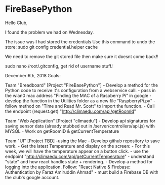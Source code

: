 # FireBasePython
Hello Club,

I found the problem we had on Wednesday.

The issue was I had stored the credentials
Use this command to undo the store:
sudo git config credential.helper cache

We need to remove the git stored file then make sure it doesnt come back!!

sudo nano /root/.gitconfig, get rid of username stuff.!


December 6th, 2018 Goals:

Team "Breadboard" [Project "FireBasePython"]
    - Develop a method for the Python code to receive it's configuration from a webservice call.
    - pass in the wlan0 mac address "Finding the MAC of a Raspberry Pi" in google
    - develop the function in the Utilities folder as a new file "RaspberryPi.py"
    - follow method on "Time and Read Mr. Scott" to import the function.
    - Call the endpoint (request.get) "http://climaedu.com/api/getRoomId"

Team "Web Application" [Project "climaedu"]
    - Develop api signatures for saving sensor data (already stubbed out in /server/controllers/api.js) with MYSQL
    - Work on getRoomID & getCurrentTemperature

Team "UI" [Project TBD] -using the Mac
    - Develop github repository to save work.
    - Get the latest Temperature and display on the screen:
        - For this week, we will have the temperature appear on a button click.
        - use the endpoint "http://climaedu.com/api/getCurrentTemperature"
        - understand "state" and how react handles state + rendering.
    - Develop a method for logging into the application. Follow: "React Native & Firebase: Authentication by Faraz Amiruddin Ahmad"
         - must build a Firebase DB with the club's google account.

